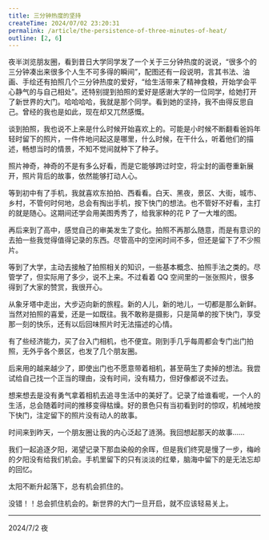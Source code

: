 ```yaml
---
title: 三分钟热度的坚持
createTime: 2024/07/02 23:20:31
permalink: /article/the-persistence-of-three-minutes-of-heat/
outline: [2, 6]
---
```

夜半浏览朋友圈，看到昔日大学同学发了一个关于三分钟热度的说说，“很多个的三分钟凑出来很多个人生不可多得的瞬间”，配图还有一段说明，言其书法、油画、手绘还有拍照几个三分钟热度的爱好，“给生活带来了精神食粮，开始学会平心静气的与自己相处”。还特别提到拍照的爱好是感谢大学的一位同学，给她打开了新世界的大门。哈哈哈哈，我就是那个同学。看到她的坚持，我不由得反思自己。曾经的我也是如此，现在却又兀然感慨。



谈到拍照，我也说不上来是什么时候开始喜欢上的。可能是小时候不断翻看爸妈年轻时留下的照片，一件件地问起这是哪里，什么时候，在干什么，听着他们的描述，畅想当时的情景，不知不觉间就种下了种子。

照片神奇，神奇的不是有多么好看，而是它能够跨过时空，将尘封的画卷重新展开，照片背后的故事，依然能够打动人心。



等到初中有了手机，我就喜欢东拍拍、西看看。白天、黑夜，景区、大街，城市、乡村，不管何时何地，总会有掏出手机，按下快门的想法。也不管好不好看，主打的就是随心。这期间还学会用美图秀秀了，给我家种的花 P 了一大堆的图。



再后来到了高中，感觉自己的审美发生了变化。拍照不再那么随意，而是有意识的去拍一些我觉得值得记录的东西。尽管高中的空闲时间不多，但还是留下了不少照片。



等到了大学，主动去接触了拍照相关的知识，一些基本概念、拍照手法之类的。尽管学了，但实际用了多少，说不上来。不过看着 QQ 空间里的一张张照片，很多得到了大家的赞赏，我很开心。



从象牙塔中走出，大步迈向新的旅程。新的人儿，新的地儿，一切都是那么新鲜。当然对拍照的喜爱，还是一如既往。我不敢称是摄影，只是简单的按下快门，享受那一刻的快乐，还有以后回味照片时无法描述的心情。

有了些经济能力，买了台入门相机，也不便宜。刚到手几乎每周都会专门出门拍照，无外乎各个景区，也发了几个朋友圈。



后来用的越来越少了，即使出门也不愿意带着相机，甚至萌生了卖掉的想法。我尝试给自己找一个正当的理由，没有时间，没有精力，但好像都说不过去。

想来想去是没有勇气拿着相机去追寻生活中的美好了。记录了给谁看呢，一个人的生活，总会随着时间的推移变得枯燥。好的景色只有当初看到时的惊叹，机械地按下快门，注定留下的照片没有动人的故事。



时间来到昨天，一个朋友圈让我的内心泛起了涟漪。我回想起那天的故事……

我们一起追逐夕阳，渴望记录下那血染般的余晖，但是我们终究是慢了一步，梅岭的夕阳没有给我们机会。手机里留下的只有淡淡的红晕，脑海中留下的是无法忘却的回忆。



太阳不断升起落下，总有机会抓住的。

没错！！总会抓住机会的。新世界的大门一旦开启，就不应该轻易关上。



---

2024/7/2 夜





